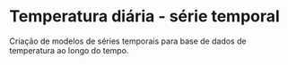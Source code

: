 # Temperatura diária - série temporal
Criação de modelos de séries temporais para base de dados de temperatura ao longo do tempo.
